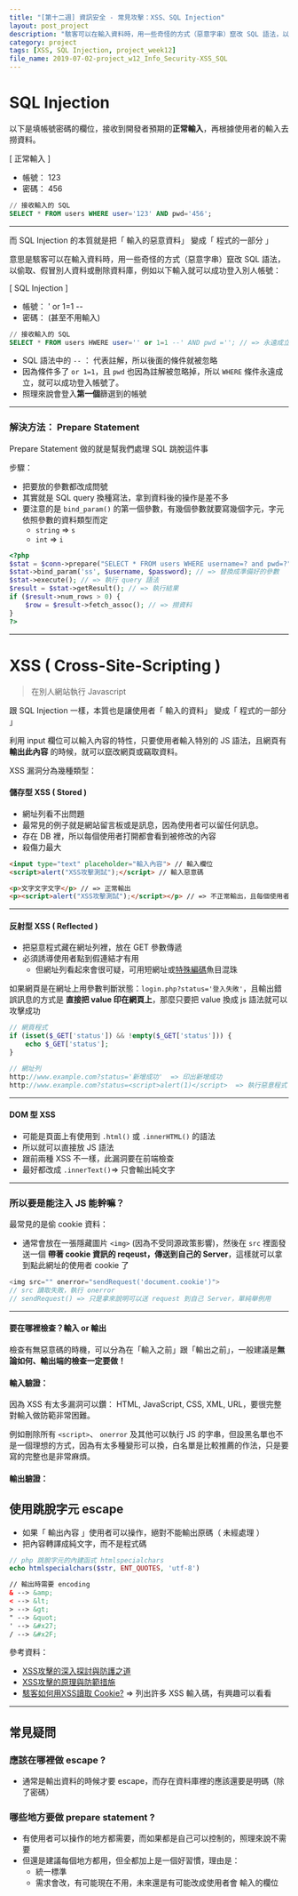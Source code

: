 ```yaml
---
title: "[第十二週] 資訊安全 - 常見攻擊：XSS、SQL Injection"
layout: post_project
description: "駭客可以在輸入資料時，用一些奇怪的方式（惡意字串）竄改 SQL 語法，以偷取、假冒別人資料或刪除資料庫，例如以下輸入就可以成功登入別人帳號"
category: project
tags: [XSS, SQL Injection, project_week12]
file_name: 2019-07-02-project_w12_Info_Security-XSS_SQL
---
```



# SQL Injection 


以下是填帳號密碼的欄位，接收到開發者預期的**正常輸入**，再根據使用者的輸入去撈資料。

[ 正常輸入 ]
- 帳號： 123
- 密碼： 456

```sql
// 接收輸入的 SQL
SELECT * FROM users WHERE user='123' AND pwd='456';
```

---
而 SQL Injection 的本質就是把「 輸入的惡意資料」 變成「 程式的一部分 」

意思是駭客可以在輸入資料時，用一些奇怪的方式（惡意字串）竄改 SQL 語法，以偷取、假冒別人資料或刪除資料庫，例如以下輸入就可以成功登入別人帳號：

[ SQL Injection ]
- 帳號： ' or 1=1 --
- 密碼： (甚至不用輸入)

```sql
// 接收輸入的 SQL
SELECT * FROM users HWERE user='' or 1=1 --' AND pwd =''; // => 永遠成立
```

- SQL 語法中的 `--` ： 代表註解，所以後面的條件就被忽略
- 因為條件多了 `or 1=1`，且 `pwd` 也因為註解被忽略掉，所以 `WHERE` 條件永遠成立，就可以成功登入帳號了。
- 照理來說會登入**第一個**篩選到的帳號

---
### 解決方法： Prepare Statement
Prepare Statement 做的就是幫我們處理 SQL 跳脫這件事

步驟：
- 把要放的參數都改成問號
- 其實就是 SQL query 換種寫法，拿到資料後的操作是差不多
- 要注意的是 `bind_param()` 的第一個參數，有幾個參數就要寫幾個字元，字元依照參數的資料類型而定
    - `string` => `s`
    - `int` => `i`

```php
<?php
$stat = $conn->prepare("SELECT * FROM users WHERE username=? and pwd=?"); // => 把參數換成 ?
$stat->bind_param('ss', $username, $password); // => 替換成準備好的參數
$stat->execute(); // => 執行 query 語法
$result = $stat->getResult(); // => 執行結果
if ($result->num_rows > 0) {
    $row = $result->fetch_assoc(); // => 撈資料
}
?>
```

---
# XSS ( Cross-Site-Scripting )

> 在別人網站執行 Javascript 

跟 SQL Injection 一樣，本質也是讓使用者「 輸入的資料」 變成「 程式的一部分 」

利用 input 欄位可以輸入內容的特性，只要使用者輸入特別的 JS 語法，且網頁有 **輸出此內容** 的時候，就可以竄改網頁或竊取資料。


XSS 漏洞分為幾種類型：

#### 儲存型 XSS ( Stored )
- 網址列看不出問題
- 最常見的例子就是網站留言板或是訊息，因為使用者可以留任何訊息。
- 存在 DB 裡，所以每個使用者打開都會看到被修改的內容
- 殺傷力最大

```html
<input type="text" placeholder="輸入內容"> // 輸入欄位
<script>alert("XSS攻擊測試");</script> // 輸入惡意碼

<p>文字文字文字</p> // => 正常輸出
<p><script>alert("XSS攻擊測試");</script></p> // => 不正常輸出，且每個使用者都會中標
```

---
#### 反射型 XSS ( Reflected )
- 把惡意程式藏在網址列裡，放在 GET 參數傳遞
- 必須誘導使用者點到假連結才有用
    - 但網址列看起來會很可疑，可用短網址或[特殊編碼](https://meyerweb.com/eric/tools/dencoder/)魚目混珠

如果網頁是在網址上用參數判斷狀態：`login.php?status='登入失敗'`，且輸出錯誤訊息的方式是 **直接把 value 印在網頁上**，那麼只要把 value 換成 js 語法就可以攻擊成功

```php
// 網頁程式
if (isset($_GET['status']) && !empty($_GET['status'])) {
    echo $_GET['status'];
}

// 網址列
http://www.example.com?status='新增成功'  => 印出新增成功
http://www.example.com?status=<script>alert(1)</script>  => 執行惡意程式
``` 

---      
#### DOM 型 XSS
- 可能是頁面上有使用到 `.html()` 或 `.innerHTML()` 的語法 
- 所以就可以直接放 JS 語法
- 跟前兩種 XSS 不一樣，此漏洞要在前端檢查
- 最好都改成 `.innerText()`=> 只會輸出純文字



---

### 所以要是能注入 JS 能幹嘛？

最常見的是偷 cookie 資料：
- 通常會放在一張隱藏圖片 `<img>` (因為不受同源政策影響)，然後在 `src` 裡面發送一個 **帶著 cookie 資訊的 reqeust，傳送到自己的 Server**，這樣就可以拿到點此網址的使用者 cookie 了

```javascript
<img src="" onerror="sendRequest('document.cookie')">
// src 讀取失敗，執行 onerror
// sendRequest() => 只是拿來說明可以送 request 到自己 Server，單純舉例用
```

---

#### 要在哪裡檢查？輸入 or 輸出
檢查有無惡意碼的時機，可以分為在「輸入之前」跟「輸出之前」，一般建議是**無論如何、輸出端的檢查一定要做！**

#### 輸入驗證：

因為 XSS 有太多漏洞可以鑽： HTML, JavaScript, CSS, XML, URL，要很完整對輸入做防範非常困難。

例如刪除所有 `<script>`、 `onerror` 及其他可以執行 JS 的字串，但設黑名單也不是一個理想的方式，因為有太多種變形可以換，白名單是比較推薦的作法，只是要寫的完整也是非常麻煩。

#### 輸出驗證：
## 使用跳脫字元 escape
- 如果「 輸出內容 」使用者可以操作，絕對不能輸出原碼（ 未經處理 ）
- 把內容轉譯成純文字，而不是程式碼

```php
// php 跳脫字元的內建函式 htmlspecialchars
echo htmlspecialchars($str, ENT_QUOTES, 'utf-8')
```

```html
// 輸出時需要 encoding
& --> &amp;
< --> &lt;
> --> &gt;
" --> &quot;
' --> &#x27;     
/ --> &#x2F;
```

參考資料：
- [XSS攻擊的深入探討與防護之道](https://www.qa-knowhow.com/?p=2992)
- [XSS攻擊的原理與防範措施](https://beautyofprogram.com/2018/10/xss%E6%94%BB%E6%93%8A%E7%9A%84%E5%8E%9F%E7%90%86%E8%88%87%E9%98%B2%E7%AF%84%E6%8E%AA%E6%96%BD/)
- [駭客如何用XSS讀取 Cookie?](https://www.qa-knowhow.com/?p=2951) => 列出許多 XSS 輸入碼，有興趣可以看看

---

## 常見疑問
### 應該在哪裡做 escape ?
- 通常是輸出資料的時候才要 escape，而存在資料庫裡的應該還要是明碼（除了密碼）

### 哪些地方要做 prepare statement ?
- 有使用者可以操作的地方都需要，而如果都是自己可以控制的，照理來說不需要
- 但還是建議每個地方都用，但全都加上是一個好習慣，理由是：
  - 統一標準
  - 需求會改，有可能現在不用，未來還是有可能改成使用者會 輸入的欄位
